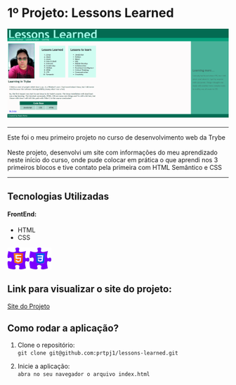 # 1º Projeto: Lessons Learned
<img src="https://github.com/prtpj1/lessons-learned/blob/main/images/Screenshot_111.png" alt="Header" /><br>
<hr/>
Este foi o meu primeiro projeto no curso de desenvolvimento web da Trybe
<br>
<br>
Neste projeto, desenvolvi um site com informações do meu aprendizado neste início do curso, onde pude colocar em prática o que aprendi nos 3 primeiros blocos e tive contato pela primeira com HTML Semântico e CSS
<br>
<hr/>

## Tecnologias Utilizadas

#### FrontEnd:

* HTML
* CSS

<img src="https://github.com/prtpj1/prtpj1/blob/main/Github%20Imgs/html2.png" width="50" height="50" alt="HTML" /><img src="https://github.com/prtpj1/prtpj1/blob/main/Github%20Imgs/CSS2.png" width="50" height="50" alt="CSS" />


## Link para visualizar o site do projeto:

[Site do Projeto](https://prtpj1.github.io/lessons-learned/)

## Como rodar a aplicação?

1. Clone o repositório: <br>
`git clone git@github.com:prtpj1/lessons-learned.git` 

2. Inicie a aplicação: <br>
`abra no seu navegador o arquivo index.html` 
<br>
